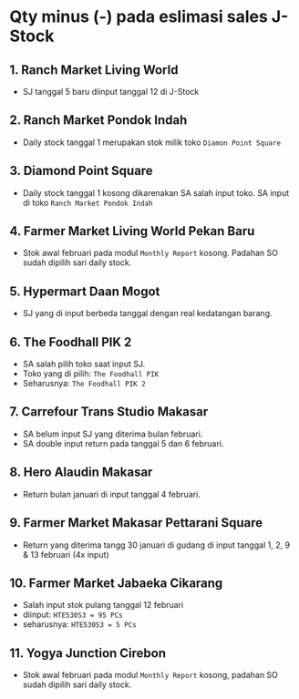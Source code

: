 # Qty minus (-) pada eslimasi sales J-Stock

## 1. Ranch Market Living World
- SJ tanggal 5 baru diinput tanggal 12 di J-Stock

## 2. Ranch Market Pondok Indah
- Daily stock tanggal 1 merupakan stok milik toko `Diamon Point Square`

## 3. Diamond Point Square
- Daily stock tanggal 1 kosong dikarenakan SA salah input toko. SA input di toko `Ranch Market Pondok Indah` 

## 4. Farmer Market Living World Pekan Baru
- Stok awal februari pada modul `Monthly Report` kosong. Padahan SO sudah dipilih sari daily stock.

## 5. Hypermart Daan Mogot
- SJ yang di input berbeda tanggal dengan real kedatangan barang.

## 6. The Foodhall PIK 2
- SA salah pilih toko saat input SJ.
- Toko yang di pilih: `The Foodhall PIK`
- Seharusnya: `The Foodhall PIK 2`

## 7. Carrefour Trans Studio Makasar
- SA belum input SJ yang diterima bulan februari.
- SA double input return pada tanggal 5 dan 6 februari.

## 8. Hero Alaudin Makasar
- Return bulan januari di input tanggal 4 februari.

## 9. Farmer Market Makasar Pettarani Square
- Return yang diterima tangg 30 januari di gudang di input tanggal 1, 2, 9 & 13 februari (4x input)

## 10. Farmer Market Jabaeka Cikarang
- Salah input stok pulang tanggal 12 februari
- diinput: `HTE530S3 = 95 PCs`
- seharusnya: `HTE530S3 = 5 PCs`

## 11. Yogya Junction Cirebon
- Stok awal februari pada modul `Monthly Report` kosong, padahan SO sudah dipilih sari daily stock.
